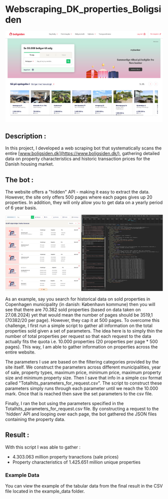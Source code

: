 # Webscraping_DK_properties_Boligsiden

![Boligsiden Front page](frontpage.PNG)

## Description : 
In this project, I developed a web scraping bot that systematically scans the entire [www.boligsiden.dk](https://www.boligsiden.dk/), gathering detailed data on property characteristics and historic transaction prices for the Danish housing market. 

## The bot : 
The website offers a "hidden" API - making it easy to extract the data. However, the site only offers 500 pages where each pages gives up 20 properties. In addition, they will only allow you to get data on a yearly period of 6 year basis. 

![The "hidden" API](hidden_api.PNG)

As an example, say you search for historical data on sold properties in Copenhagen municipality (in danish: København kommune) then you will see that there are 70.382 sold properties (based on data taken on 27.08.2024) yet that would mean the number of pages should be 3519,1 (70382/20 per page). However, they cap it at 500 pages. To overcome this challenge, I first run a simple script to gather all information on the total properties sold given a set of parameters. The idea here is to simply thin the number of total properties per request so that each request to the data actually fits the quota i.e. 10.000 properties
(20 properties per page * 500 pages). This way, I am able to gather information on properties across the entire website. 

The parameters I use are based on the filtering categories provided by the site itself. We construct the parameters across different municipalities, year of sale, property types, maximum price, minimum price, maximum property size and minimum property size. Then I save that info in a simple csv format called "Totalhits_parameters_for_request.csv". The script to construct these parameters simply runs through each parameter until we reach the 10.000 mark. Once that is reached then save the set parameters to the csv file. 

Finally, I ran the bot using the parameters specified in the Totalhits_parameters_for_request.csv file. By constructing a request to the 'hidden' API and looping over each page, the bot gathered the JSON files containing the property data.

## Result : 
With this script I was able to gather :
* 4.303.063 million property tranactions (sale prices)
* Property characteristics of 1.425.651 million unique properties

### Example Data

You can view the example of the tabular data from the final result in the CSV file located in the example_data folder.
